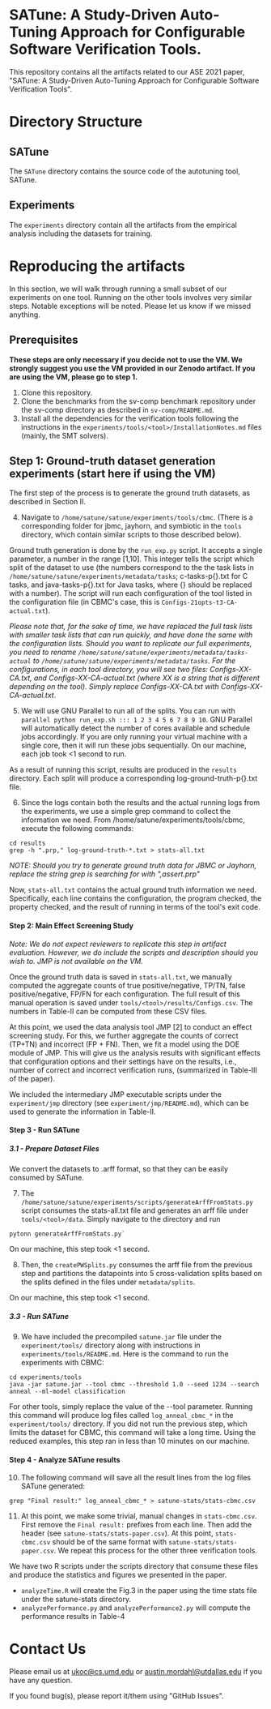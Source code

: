 # SATune: A Study-Driven Auto-Tuning Approach for Configurable Software Verification Tools.

This repository contains all the artifacts related to our ASE 2021 paper, "SATune: A Study-Driven Auto-Tuning Approach for Configurable Software Verification Tools".


# Directory Structure

## SATune

The `SATune` directory contains the source code of the autotuning tool, SATune.

## Experiments

The `experiments` directory contain all the artifacts from the empirical analysis including the datasets for training.

# Reproducing the artifacts

In this section, we will walk through running a small subset of our experiments on one tool. Running on the other tools involves very similar steps. Notable exceptions will be noted. Please let us know if we missed anything.

## Prerequisites

**These steps are only necessary if you decide not to use the VM. We strongly suggest you use the VM provided in our Zenodo artifact. If you are using the VM, please go to step 1.**

1. Clone this repository. 
2. Clone the benchmarks from the sv-comp benchmark repository under the sv-comp directory as described in  `sv-comp/README.md`.
3. Install all the dependencies for the verification tools following the instructions in the `experiments/tools/<tool>/InstallationNotes.md` files (mainly, the SMT solvers).

## Step 1: Ground-truth dataset generation experiments (start here if using the VM)

The first step of the process is to generate the ground truth datasets, as described in Section II.

4. Navigate to `/home/satune/satune/experiments/tools/cbmc`. (There is a corresponding folder for jbmc, jayhorn, and symbiotic in the `tools` directory, which contain similar scripts to those described below).

Ground truth generation is done by the `run_exp.py` script. It accepts a single parameter, a number in the range [1,10]. This integer tells the script which split of the dataset to use (the numbers correspond to the the task lists in `/home/satune/satune/experiments/metadata/tasks`; c-tasks-p{}.txt for C tasks, and java-tasks-p{}.txt for Java tasks, where {} should be replaced with a number). The script will run each configuration of the tool listed in the configuration file (in CBMC's case, this is `Configs-21opts-t3-CA-actual.txt`).

*Please note that, for the sake of time, we have replaced the full task lists with smaller task lists that can run quickly, and have done the same with the configuration lists. Should you want to replicate our full experiments, you need to rename `/home/satune/satune/experiments/metadata/tasks-actual` to `/home/satune/satune/experiments/metadata/tasks`. For the configurations, in each tool directory, you will see two files: Configs-XX-CA.txt, and Configs-XX-CA-actual.txt (where XX is a string that is different depending on the tool). Simply replace Configs-XX-CA.txt with Configs-XX-CA-actual.txt*.

5. We will use GNU Parallel to run all of the splits. You can run with `parallel python run_exp.sh ::: 1 2 3 4 5 6 7 8 9 10`. GNU Parallel will automatically detect the number of cores available and schedule jobs accordingly. If you are only running your virtual machine with a single core, then it will run these jobs sequentially. On our machine, each job took <1 second to run.

As a result of running this script, results are produced in the `results` directory. Each split will produce a corresponding log-ground-truth-p{}.txt file.

6. Since the logs contain both the results and the actual running logs from the experiments, we use a simple grep command to collect the information we need. From /home/satune/experiments/tools/cbmc, execute the following commands:

```shell
cd results
grep -h ".prp," log-ground-truth-*.txt > stats-all.txt
```

*NOTE: Should you try to generate ground truth data for JBMC or Jayhorn, replace the string grep is searching for with ",assert.prp"*

Now, `stats-all.txt` contains the actual ground truth information we need. Specifically, each line contains the configuration, the program checked, the property checked, and the result of running in terms of the tool's exit code.

#### Step 2: Main Effect Screening Study

*Note: We do not expect reviewers to replicate this step in artifact evaluation. However, we do include the scripts and description should you wish to. JMP is not available on the VM.*

Once the ground truth data is saved in `stats-all.txt`, we manually computed the aggregate counts of true positive/negative, TP/TN, false positive/negative, FP/FN for each configuration.
The full result of this manual operation is saved under `tools/<tool>/results/Configs.csv`. The numbers in Table-II can be computed from these CSV files.

At this point, we used the data analysis tool JMP [2] to conduct an effect screening study. For this, we further aggregate the counts of correct (TP+TN) and incorrect (FP + FN). Then, we fit a model using the DOE module of JMP. This will give us the analysis results with significant effects that configuration options and their settings have on the results, i.e., number of correct and incorrect verification runs, (summarized in Table-III of the paper).

We included the intermediary JMP executable scripts under the `experiment/jmp` directory (see `experiment/jmp/README.md`), which can be used to generate the information in Table-II.

#### Step 3 - Run SATune

##### 3.1 - Prepare Dataset Files

We convert the datasets to .arff format, so that they can be easily consumed by SATune.

7. The `/home/satune/satune/experiments/scripts/generateArffFromStats.py` script consumes the stats-all.txt file and generates an arff file under `tools/<tool>/data`. Simply navigate to the directory and run 

```shell
pytonn generateArffFromStats.py`
```

On our machine, this step took <1 second.

8. Then, the `createPWSplits.py` consumes the arff file from the previous step and partitions the datapoints into 5 cross-validation splits based on the splits defined in the files under `metadata/splits`.

On our machine, this step took <1 second.

##### 3.3  - Run SATune

9. We have included the precompiled `satune.jar` file under the `experiment/tools/` directory along with instructions in `experiments/tools/README.md`. Here is the command to run the experiments with CBMC:

```shell
cd experiments/tools
java -jar satune.jar --tool cbmc --threshold 1.0 --seed 1234 --search anneal --ml-model classification
```

For other tools, simply replace the value of the --tool parameter. Running this command will produce log files called `log_anneal_cbmc_*` in the `experiment/tools/` directory. If you did not run the previous step, which limits the dataset for CBMC, this command will take a long time. Using the reduced examples, this step ran in less than 10 minutes on our machine.

#### Step 4 - Analyze SATune results

10. The following command will save all the result lines from the log files SATune generated:

```shell
grep "Final result:" log_anneal_cbmc_* > satune-stats/stats-cbmc.csv
```

11. At this point, we make some trivial, manual changes in `stats-cbmc.csv`. First remove the `Final result:` prefixes from each line. Then add the header (see `satune-stats/stats-paper.csv`).
At this point, `stats-cbmc.csv` should be of the same format with `satune-stats/stats-paper.csv`. We repeat this process for the other three verification tools.


We have two R scripts under the scripts directory that consume these files and produce the statistics and figures we presented in the paper.

- `analyzeTime.R` will create the Fig.3 in the paper using the time stats file under the satune-stats directory.
- `analyzePerformance.py` and `analyzePerformance2.py` will compute the performance results in Table-4

# Contact Us

Please email us at ukoc@cs.umd.edu or austin.mordahl@utdallas.edu if you have any question.

If you found bug(s), please report it/them using "GitHub Issues".
